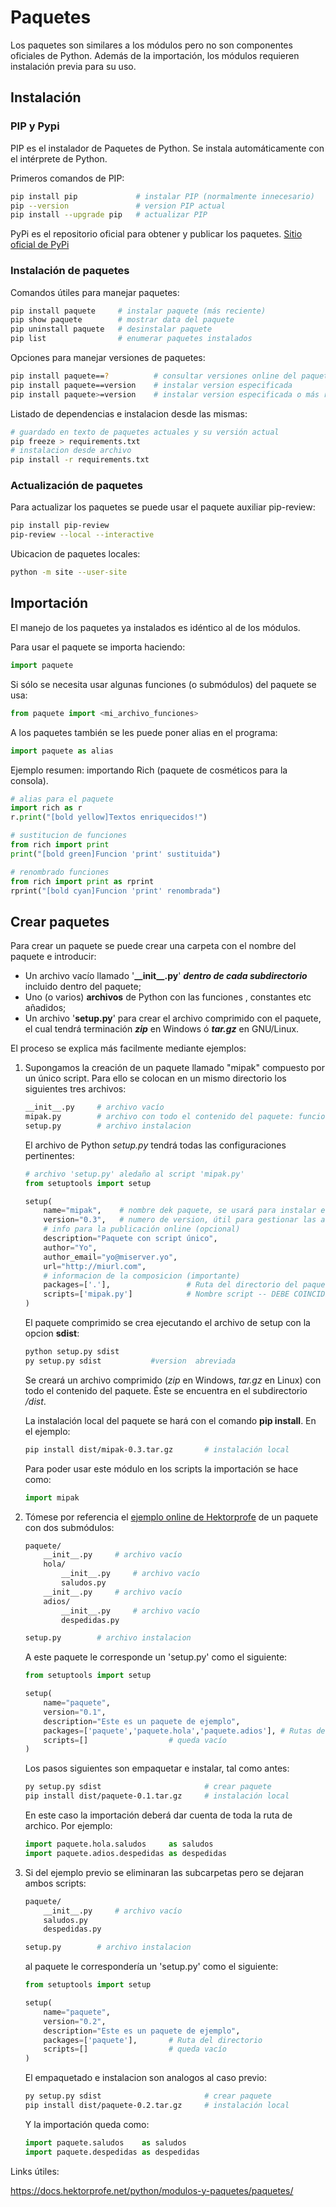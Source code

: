 


# Paquetes

Los paquetes son similares a los módulos pero no son componentes oficiales de Python. Además de la importación, los módulos requieren instalación previa para su uso. 



## Instalación


### PIP y Pypi

PIP es el instalador de Paquetes de Python. Se instala automáticamente con el intérprete de Python.

Primeros comandos de PIP:

```bash title="PIP - Instalar y actualizar"
pip install pip             # instalar PIP (normalmente innecesario)
pip --version               # version PIP actual  
pip install --upgrade pip   # actualizar PIP
```

PyPi es el repositorio oficial para obtener y publicar los paquetes. [Sitio oficial de PyPi](https://pypi.org/project/pip/)


### Instalación de paquetes

Comandos útiles para manejar paquetes:

```bash  title="PIP - Comandos básicos"
pip install paquete     # instalar paquete (más reciente)
pip show paquete        # mostrar data del paquete
pip uninstall paquete   # desinstalar paquete
pip list                # enumerar paquetes instalados 
```
Opciones para manejar versiones de paquetes:
```bash  title="PIP - Comandos básicos"
pip install paquete==?          # consultar versiones online del paquete 
pip install paquete==version    # instalar version especificada
pip install paquete>=version    # instalar version especificada o más reciente
```
Listado de dependencias e instalacion desde las mismas:

```bash  
# guardado en texto de paquetes actuales y su versión actual
pip freeze > requirements.txt
# instalacion desde archivo
pip install -r requirements.txt
```


### Actualización de paquetes

Para actualizar los paquetes se puede usar el paquete auxiliar pip-review:

```bash
pip install pip-review
pip-review --local --interactive
```

Ubicacion de paquetes locales:
```bash
python -m site --user-site
```

## Importación


El manejo de los paquetes ya instalados es idéntico al de los módulos. 

Para usar el paquete se importa haciendo:

```python
import paquete
```

Si sólo se necesita usar algunas funciones (o submódulos) del paquete se usa:

```python
from paquete import <mi_archivo_funciones>
```

A los paquetes también se les puede poner alias en el programa:

```python
import paquete as alias
```
Ejemplo resumen: importando Rich (paquete de cosméticos para la consola).


```python
# alias para el paquete
import rich as r
r.print("[bold yellow]Textos enriquecidos!")

# sustitucion de funciones
from rich import print
print("[bold green]Funcion 'print' sustituida")

# renombrado funciones
from rich import print as rprint
rprint("[bold cyan]Funcion 'print' renombrada")
```



## Crear paquetes

Para crear un paquete se puede crear una carpeta con el nombre del paquete e introducir:
- Un archivo vacío llamado '**\_\_init\_\_.py**' ***dentro de cada subdirectorio*** incluido dentro del paquete;
- Uno (o varios) **archivos** de Python con las funciones , constantes etc añadidos;
- Un archivo '**setup.py**' para crear el archivo comprimido con el paquete, el cual tendrá terminación ***zip*** en Windows ó ***tar.gz*** en GNU/Linux.

El proceso se explica más facilmente mediante ejemplos:

1. Supongamos la creación de un paquete llamado "mipak" compuesto por un único script. Para ello se colocan en un mismo directorio los siguientes tres archivos:

    ```bash
    __init__.py     # archivo vacío
    mipak.py        # archivo con todo el contenido del paquete: funciones, clases, etc
    setup.py        # archivo instalacion
    ```

    El archivo de Python *setup.py* tendrá todas las configuraciones pertinentes:


    ```python
    # archivo 'setup.py' aledaño al script 'mipak.py'
    from setuptools import setup

    setup(
        name="mipak",    # nombre dek paquete, se usará para instalar e importar   
        version="0.3",   # numero de version, útil para gestionar las actualizaciones
        # info para la publicación online (opcional)
        description="Paquete con script único",
        author="Yo",
        author_email="yo@miserver.yo",
        url="http://miurl.com",
        # informacion de la composicion (importante)
        packages=['.'],                 # Ruta del directorio del paquete
        scripts=['mipak.py']            # Nombre script -- DEBE COINCIDIR con el nombre de paquete
    )
    ```
    El paquete comprimido se crea ejecutando el archivo de setup con la opcion **sdist**:  

    ```bash
    python setup.py sdist 
    py setup.py sdist           #version  abreviada
    ```
    Se creará un archivo comprimido (*zip* en Windows, *tar.gz* en Linux) con todo el contenido del paquete. Éste se encuentra en el subdirectorio */dist*.

    La instalación local del paquete se hará con el comando **pip install**. En el ejemplo:
    ```bash
    pip install dist/mipak-0.3.tar.gz       # instalación local
    ```
    Para poder usar este módulo en los scripts la importación se hace como:

    ```python
    import mipak
    ```

2.  Tómese por referencia el [ejemplo online de Hektorprofe](https://docs.hektorprofe.net/python/modulos-y-paquetes/paquetes/) de un paquete con dos submódulos:


    ```bash
    paquete/
        __init__.py     # archivo vacío
        hola/
            __init__.py     # archivo vacío   
            saludos.py 
        __init__.py     # archivo vacío
        adios/
            __init__.py     # archivo vacío   
            despedidas.py   

    setup.py        # archivo instalacion
    ```
    A este paquete le corresponde un 'setup.py' como el siguiente:

    ```python
    from setuptools import setup
    
    setup(
        name="paquete",
        version="0.1",
        description="Este es un paquete de ejemplo",
        packages=['paquete','paquete.hola','paquete.adios'], # Rutas del directorio y subdirectorios 
        scripts=[]                  # queda vacío
    )
    ```    
    Los pasos siguientes son empaquetar e instalar, tal como antes:
    ```bash
    py setup.py sdist                       # crear paquete
    pip install dist/paquete-0.1.tar.gz     # instalación local
    ```
    En este caso la importación deberá dar cuenta de toda la ruta de archico. Por ejemplo:
    ```python
    import paquete.hola.saludos     as saludos
    import paquete.adios.despedidas as despedidas
    ```
3. Si del ejemplo previo se eliminaran las subcarpetas pero se dejaran ambos scripts:
    ```bash
    paquete/
        __init__.py     # archivo vacío 
        saludos.py 
        despedidas.py   

    setup.py        # archivo instalacion
    ```
    al paquete le correspondería un 'setup.py' como el siguiente:

    ```python
    from setuptools import setup
    
    setup(
        name="paquete",
        version="0.2",
        description="Este es un paquete de ejemplo",
        packages=['paquete'],       # Ruta del directorio 
        scripts=[]                  # queda vacío
    )
    ```   
    El empaquetado  e instalacion son analogos al caso previo:
    ```bash
    py setup.py sdist                       # crear paquete
    pip install dist/paquete-0.2.tar.gz     # instalación local
    ```
    Y la importación queda como:
    ```python
    import paquete.saludos    as saludos
    import paquete.despedidas as despedidas
    ```

Links útiles:


https://docs.hektorprofe.net/python/modulos-y-paquetes/paquetes/

